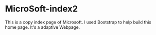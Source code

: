 # MicroSoft-index2

This is a copy index page of Microsoft. I used Bootstrap to help build this home page. It's a adaptive Webpage.
